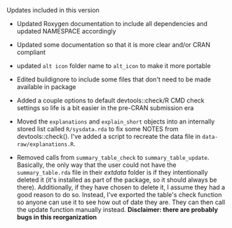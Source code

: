 
<!-- README.md is generated from README.Rmd. Please edit that file -->
Updates included in this version

-   Updated Roxygen documentation to include all dependencies and updated NAMESPACE accordingly

-   Updated some documentation so that it is more clear and/or CRAN compliant

-   updated `alt icon` folder name to `alt_icon` to make it more portable

-   Edited buildignore to include some files that don't need to be made available in package

-   Added a couple options to default devtools::check/R CMD check settings so life is a bit easier in the pre-CRAN submission era

-   Moved the `explanations` and `explain_short` objects into an internally stored list called `R/sysdata.rda` to fix some NOTES from devtools::check(). I've added a script to recreate the data file in `data-raw/explanations.R`.

-   Removed calls from `summary_table_check` to `summary_table_update`. Basically, the only way that the user could not have the `summary_table.rda` file in their *extdata* folder is if they intentionally deleted it (it's installed as part of the package, so it should always be there). Additionally, if they have chosen to delete it, I assume they had a good reason to do so. Instead, I've exported the table's check function so anyone can use it to see how out of date they are. They can then call the update function manually instead. **Disclaimer: there are probably bugs in this reorganization**
